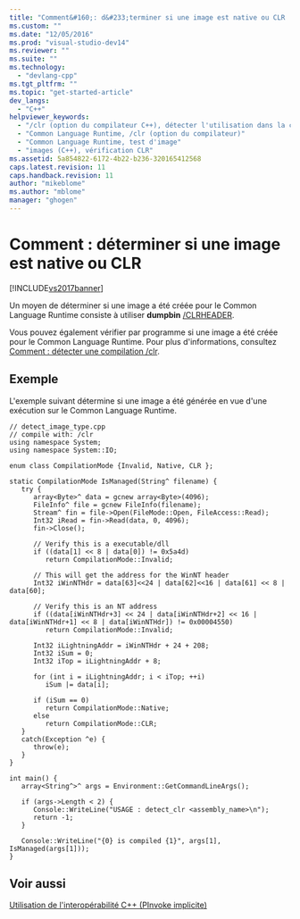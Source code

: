 ```yaml
---
title: "Comment&#160;: d&#233;terminer si une image est native ou CLR | Microsoft Docs"
ms.custom: ""
ms.date: "12/05/2016"
ms.prod: "visual-studio-dev14"
ms.reviewer: ""
ms.suite: ""
ms.technology: 
  - "devlang-cpp"
ms.tgt_pltfrm: ""
ms.topic: "get-started-article"
dev_langs: 
  - "C++"
helpviewer_keywords: 
  - "/clr (option du compilateur C++), détecter l'utilisation dans la compilation"
  - "Common Language Runtime, /clr (option du compilateur)"
  - "Common Language Runtime, test d'image"
  - "images (C++), vérification CLR"
ms.assetid: 5a854822-6172-4b22-b236-320165412568
caps.latest.revision: 11
caps.handback.revision: 11
author: "mikeblome"
ms.author: "mblome"
manager: "ghogen"
---
```

# Comment&#160;: d&#233;terminer si une image est native ou CLR
[!INCLUDE[vs2017banner](../assembler/inline/includes/vs2017banner.md)]

Un moyen de déterminer si une image a été créée pour le Common Language Runtime consiste à utiliser **dumpbin** [\/CLRHEADER](../build/reference/clrheader.md).  
  
 Vous pouvez également vérifier par programme si une image a été créée pour le Common Language Runtime.  Pour plus d'informations, consultez [Comment : détecter une compilation \/clr](../dotnet/how-to-detect-clr-compilation.md).  
  
## Exemple  
 L'exemple suivant détermine si une image a été générée en vue d'une exécution sur le Common Language Runtime.  
  
```  
// detect_image_type.cpp  
// compile with: /clr  
using namespace System;  
using namespace System::IO;  
  
enum class CompilationMode {Invalid, Native, CLR };  
  
static CompilationMode IsManaged(String^ filename) {  
   try {  
      array<Byte>^ data = gcnew array<Byte>(4096);  
      FileInfo^ file = gcnew FileInfo(filename);  
      Stream^ fin = file->Open(FileMode::Open, FileAccess::Read);  
      Int32 iRead = fin->Read(data, 0, 4096);  
      fin->Close();  
  
      // Verify this is a executable/dll  
      if ((data[1] << 8 | data[0]) != 0x5a4d)  
         return CompilationMode::Invalid;  
  
      // This will get the address for the WinNT header  
      Int32 iWinNTHdr = data[63]<<24 | data[62]<<16 | data[61] << 8 | data[60];  
  
      // Verify this is an NT address  
      if ((data[iWinNTHdr+3] << 24 | data[iWinNTHdr+2] << 16 | data[iWinNTHdr+1] << 8 | data[iWinNTHdr]) != 0x00004550)  
         return CompilationMode::Invalid;  
  
      Int32 iLightningAddr = iWinNTHdr + 24 + 208;  
      Int32 iSum = 0;  
      Int32 iTop = iLightningAddr + 8;  
  
      for (int i = iLightningAddr; i < iTop; ++i)  
         iSum |= data[i];  
  
      if (iSum == 0)  
         return CompilationMode::Native;  
      else  
         return CompilationMode::CLR;  
   }  
   catch(Exception ^e) {  
      throw(e);  
   }  
}  
  
int main() {  
   array<String^>^ args = Environment::GetCommandLineArgs();  
  
   if (args->Length < 2) {  
      Console::WriteLine("USAGE : detect_clr <assembly_name>\n");  
      return -1;  
   }  
  
   Console::WriteLine("{0} is compiled {1}", args[1], IsManaged(args[1]));  
}  
```  
  
## Voir aussi  
 [Utilisation de l'interopérabilité C\+\+ \(PInvoke implicite\)](../dotnet/using-cpp-interop-implicit-pinvoke.md)